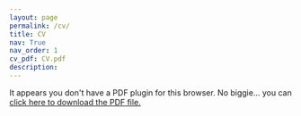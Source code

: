 ```yaml
---
layout: page
permalink: /cv/
title: CV
nav: True
nav_order: 1
cv_pdf: CV.pdf
description:
---
```

<object data="{{ site.baseurl }}/assets/pdf/CV.pdf" type="application/pdf" width="100%" height="800px">
    <p>It appears you don't have a PDF plugin for this browser. No biggie... you can <a href="{{ site.baseurl }}/assets/pdf/CV.pdf">click here to download the PDF file.</a></p>
</object>
